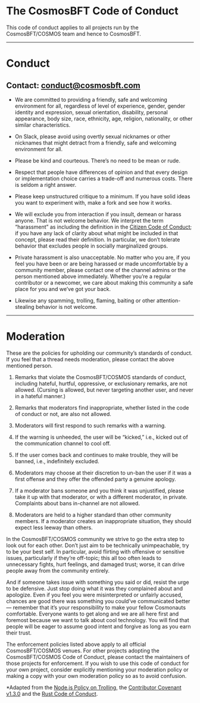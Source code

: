 # The CosmosBFT Code of Conduct

This code of conduct applies to all projects run by the CosmosBFT/COSMOS team
and hence to CosmosBFT.

----

# Conduct

## Contact: conduct@cosmosbft.com

* We are committed to providing a friendly, safe and welcoming environment for
  all, regardless of level of experience, gender, gender identity and
  expression, sexual orientation, disability, personal appearance, body size,
  race, ethnicity, age, religion, nationality, or other similar characteristics.

* On Slack, please avoid using overtly sexual nicknames or other nicknames that
  might detract from a friendly, safe and welcoming environment for all.

* Please be kind and courteous. There’s no need to be mean or rude.

* Respect that people have differences of opinion and that every design or
  implementation choice carries a trade-off and numerous costs. There is seldom
  a right answer.

* Please keep unstructured critique to a minimum. If you have solid ideas you
  want to experiment with, make a fork and see how it works.

* We will exclude you from interaction if you insult, demean or harass anyone.
  That is not welcome behavior. We interpret the term “harassment” as including
  the definition in the [Citizen Code of Conduct][ccoc]; if you have any lack of
  clarity about what might be included in that concept, please read their
  definition. In particular, we don’t tolerate behavior that excludes people in
  socially marginalized groups.

* Private harassment is also unacceptable. No matter who you are, if you feel
  you have been or are being harassed or made uncomfortable by a community
  member, please contact one of the channel admins or the person mentioned above
  immediately. Whether you’re a regular contributor or a newcomer, we care about
  making this community a safe place for you and we’ve got your back.

* Likewise any spamming, trolling, flaming, baiting or other attention-stealing
  behavior is not welcome.

----

# Moderation

These are the policies for upholding our community’s standards of conduct. If
you feel that a thread needs moderation, please contact the above mentioned
person.

1. Remarks that violate the CosmosBFT/COSMOS standards of conduct, including
   hateful, hurtful, oppressive, or exclusionary remarks, are not allowed.
   (Cursing is allowed, but never targeting another user, and never in a hateful
   manner.)

2. Remarks that moderators find inappropriate, whether listed in the code of
   conduct or not, are also not allowed.

3. Moderators will first respond to such remarks with a warning.

4. If the warning is unheeded, the user will be “kicked,” i.e., kicked out of
   the communication channel to cool off.

5. If the user comes back and continues to make trouble, they will be banned,
   i.e., indefinitely excluded.

6. Moderators may choose at their discretion to un-ban the user if it was a
   first offense and they offer the offended party a genuine apology.

7. If a moderator bans someone and you think it was unjustified, please take it
   up with that moderator, or with a different moderator, in private. Complaints
   about bans in-channel are not allowed.

8. Moderators are held to a higher standard than other community members. If a
   moderator creates an inappropriate situation, they should expect less leeway
   than others.

In the CosmosBFT/COSMOS community we strive to go the extra step to look out
for each other. Don’t just aim to be technically unimpeachable, try to be your
best self. In particular, avoid flirting with offensive or sensitive issues,
particularly if they’re off-topic; this all too often leads to unnecessary
fights, hurt feelings, and damaged trust; worse, it can drive people away
from the community entirely.

And if someone takes issue with something you said or did, resist the urge to be
defensive. Just stop doing what it was they complained about and apologize. Even
if you feel you were misinterpreted or unfairly accused, chances are good there
was something you could’ve communicated better — remember that it’s your
responsibility to make your fellow Cosmonauts comfortable. Everyone wants to
get along and we are all here first and foremost because we want to talk
about cool technology. You will find that people will be eager to assume
good intent and forgive as long as you earn their trust.

The enforcement policies listed above apply to all official CosmosBFT/COSMOS
venues. For other projects adopting the CosmosBFT/COSMOS Code of Conduct,
please contact the maintainers of those projects for enforcement. If you wish to
use this code of conduct for your own project, consider explicitly mentioning
your moderation policy or making a copy with your own moderation policy so as to
avoid confusion.

\*Adapted from the [Node.js Policy on Trolling][node-trolling-policy], the
[Contributor Covenant v1.3.0][ccov] and the [Rust Code of Conduct][rust-coc].

[ccoc]: https://github.com/stumpsyn/policies/blob/master/citizen_code_of_conduct.md
[node-trolling-policy]: http://blog.izs.me/post/30036893703/policy-on-trolling
[ccov]: http://contributor-covenant.org/version/1/3/0/
[rust-coc]: https://www.rust-lang.org/en-US/conduct.html
